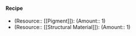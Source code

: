 #### Recipe
- (Resource:: [[Pigment]]): (Amount:: 1)
- (Resource:: [[Structural Material]]): (Amount:: 1)
